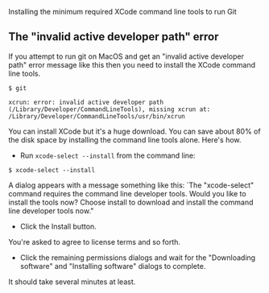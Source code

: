 Installing the minimum required XCode command line tools to run Git

## The "invalid active developer path" error

If you attempt to run git on MacOS and get an "invalid active developer path" error message like this then you need to install the XCode command line tools. 

```
$ git

xcrun: error: invalid active developer path (/Library/Developer/CommandLineTools), missing xcrun at: /Library/Developer/CommandLineTools/usr/bin/xcrun
```

You can install XCode but it's a huge download. You can save about 80% of the disk space by installing the command line tools alone. 
Here's how.

* Run `xcode-select --install` from the command line:

```
$ xcode-select --install
```

A dialog appears with a message something like this: `The "xcode-select" command requires the command line 
developer tools. Would you like to install the tools now? Choose install to download
and install the command line developer tools now."

* Click the Install button.

You're asked to agree to license terms and so forth. 

* Click the remaining permissions dialogs and wait for the "Downloading software" and "Installing software" dialogs to complete.

It should take several minutes at least.



